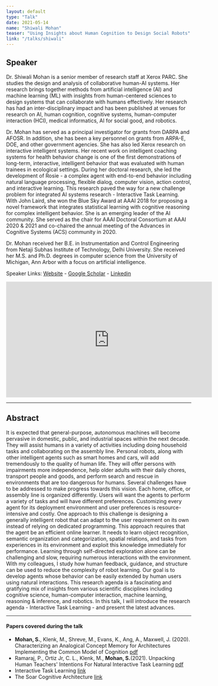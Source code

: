 ```yaml
---
layout: default
type: "Talk"
date: 2021-05-14
name: "Shiwali Mohan"
teaser: "Using Insights about Human Cognition to Design Social Robots"
link: "/talks/shiwali"
---
```

## Speaker

Dr. Shiwali Mohan is a senior member of research staff at Xerox PARC. She studies the design and analysis of collaborative human-AI systems. Her research brings together methods from artificial intelligence (AI) and machine learning (ML) with insights from human-centered sciences to design systems that can collaborate with humans effectively. Her research has had an inter-disciplinary impact and has been published at venues for research on AI, human cognition, cognitive systems, human-computer interaction (HCI), medical informatics, AI for social good, and robotics.

Dr. Mohan has served as a principal investigator for grants from DARPA and AFOSR. In addition, she has been a key personnel on grants from ARPA-E, DOE, and other government agencies. She has also led Xerox research on interactive intelligent systems. Her recent work on intelligent coaching systems for health behavior change is one of the first demonstrations of long-term, interactive, intelligent behavior that was evaluated with human trainees in ecological settings. During her doctoral research, she led the development of Rosie - a complex agent with end-to-end behavior including natural language processing, flexible dialog, computer vision, action control, and interactive learning. This research paved the way for a new challenge problem for integrated AI systems research - Interactive Task Learning. With John Laird, she won the Blue Sky Award at AAAI 2018 for proposing a novel framework that integrates statistical learning with cognitive reasoning for complex intelligent behavior. She is an emerging leader of the AI community. She served as the chair for AAAI Doctoral Consortium at AAAI 2020 & 2021 and co-chaired the annual meeting of the Advances in Cognitive Systems (ACS) community in 2020.

Dr. Mohan received her B.E. in Instrumentation and Control Engineering from Netaji Subhas Institute of Technology, Delhi University. She received her M.S. and Ph.D. degrees in computer science from the University of Michigan, Ann Arbor with a focus on artificial intelligence.

Speaker Links: [Website](https://www.shiwali.me/) - [Google Scholar](https://scholar.google.com/citations?user=EYWzxPIAAAAJ&hl=en) - [Linkedin](https://www.linkedin.com/in/shiwalimohan/)

<iframe width="560" height="315" src="https://www.youtube.com/embed/QrhfwbBSO4Q" title="YouTube video player" frameborder="0" allow="accelerometer; autoplay; clipboard-write; encrypted-media; gyroscope; picture-in-picture" allowfullscreen></iframe>

---

## Abstract
It is expected that general-purpose, autonomous machines will become pervasive in domestic, public, and industrial spaces within the next decade. They will assist humans in a variety of activities including doing household tasks and collaborating on the assembly line. Personal robots, along with other intelligent agents such as smart homes and cars, will add tremendously to the quality of human life. They will offer persons with impairments more independence, help older adults with their daily chores, transport people and goods, and perform search and rescue in environments that are too dangerous for humans.
Several challenges have to be addressed to make progress towards this vision. Each home, office, or assembly line is organized differently. Users will want the agents to perform a variety of tasks and will have different preferences. Customizing every agent for its deployment environment and user preferences is resource-intensive and costly. One approach to this challenge is designing a generally intelligent robot that can adapt to the user requirement on its own instead of relying on dedicated programming. This approach requires that the agent be an efficient online learner. It needs to learn object recognition, semantic organization and categorization, spatial relations, and tasks from experiences in its environment and exploit this knowledge immediately for performance. Learning through self-directed exploration alone can be challenging and slow, requiring numerous interactions with the environment. With my colleagues, I study how human feedback, guidance, and structure can be used to reduce the complexity of robot learning. Our goal is to develop agents whose behavior can be easily extended by human users using natural interactions.
This research agenda is a fascinating and gratifying mix of insights from various scientific disciplines including cognitive science, human-computer interaction, machine learning, reasoning & inference, and robotics. In this talk, I will introduce the research agenda - Interactive Task Learning - and present the latest advances. 

---

#### Papers covered during the talk
* **Mohan, S.**, Klenk, M., Shreve, M., Evans, K., Ang, A., Maxwell, J. (2020). Characterizing an Analogical Concept Memory for Architectures Implementing the Common Model of Cognition [pdf](https://arxiv.org/abs/2006.01962)
* Ramaraj, P., Ortiz Jr, C. L., Klenk, M., **Mohan, S.**(2021). Unpacking Human Teachers' Intentions For Natural Interactive Task Learning [pdf](https://arxiv.org/abs/2102.06755)
* Interactive Task Learning [link](https://mitpress.mit.edu/books/interactive-task-learning)
* The Soar Cognitive Architecture [link](https://soar.eecs.umich.edu/) 